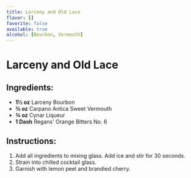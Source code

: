```yaml
---
title: Larceny and Old Lace
flavor: []
favorite: false
available: true
alcohol: [Bourbon, Vermouth]
---
```

# Larceny and Old Lace

## Ingredients:
- **1½ oz** Larceny Bourbon
- **¾ oz** Carpano Antica Sweet Vermouth
- **¾ oz** Cynar Liqueur
- **1 Dash** Regans' Orange Bitters No. 6

## Instructions:
1. Add all ingredients to mixing glass. Add ice and stir for 30 seconds.
2. Strain into chilled cocktail glass. 
3. Garnish with lemon peel and brandied cherry.



